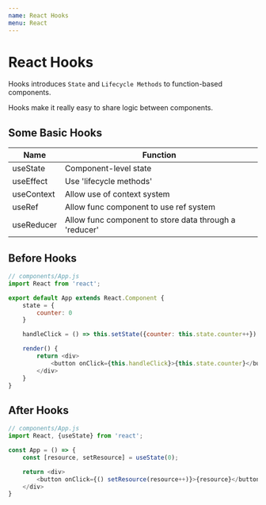 ```yaml
---
name: React Hooks
menu: React
---
```


# React Hooks

Hooks introduces `State` and `Lifecycle Methods` to function-based components.

Hooks make it really easy to share logic between components.

## Some Basic Hooks

| Name       | Function                                               |
| ---------- | ------------------------------------------------------ |
| useState   | Component-level state                                  |
| useEffect  | Use 'lifecycle methods'                                |
| useContext | Allow use of context system                            |
| useRef     | Allow func component to use ref system                 |
| useReducer | Allow func component to store data through a 'reducer' |

## Before Hooks

```javascript
// components/App.js
import React from 'react';

export default App extends React.Component {
    state = {
        counter: 0
    }

    handleClick = () => this.setState({counter: this.state.counter++})

    render() {
        return <div>
            <button onClick={this.handleClick}>{this.state.counter}</button>
        </div>
    }
}
```

## After Hooks

```javascript
// components/App.js
import React, {useState} from 'react';

const App = () => {
    const [resource, setResource] = useState(0);

    return <div>
        <button onClick={() setResource(resource++)}>{resource}</button>
    </div>
}
```